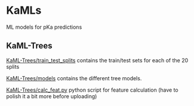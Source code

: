# KaMLs

ML models for pKa predictions

## KaML-Trees

[KaML-Trees/train_test_splits](KaML-Trees/train_test_split) contains the train/test sets for each of the 20 splits

[KaML-Trees/models](KaML-Trees/models) contains the different tree models.

[KaML-Trees/calc_feat.py](KaML-Trees/calc_features.py) python script for feature calculation (have to polish it a bit more before uploading)
